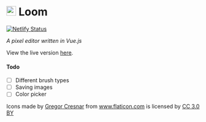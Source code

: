 <h1>
    <img src="https://user-images.githubusercontent.com/4007345/54870496-3a87c700-4d75-11e9-88f3-b836f36b6f91.png" width="25">
    Loom
</h1>

[![Netlify Status](https://api.netlify.com/api/v1/badges/5efa9644-f537-4ef2-911b-4c6310ca2167/deploy-status)](https://app.netlify.com/sites/loom/deploys)

_A pixel editor written in Vue.js_

View the live version [here](https://loom.netlify.com/).

#### Todo
- [ ] Different brush types
- [ ] Saving images
- [ ] Color picker

Icons made by <a href="https://www.flaticon.com/authors/gregor-cresnar" title="Gregor Cresnar">Gregor Cresnar</a>
from <a href="https://www.flaticon.com/" title="Flaticon">www.flaticon.com</a> is licensed by
<a href="http://creativecommons.org/licenses/by/3.0/" title="Creative Commons BY 3.0" target="_blank">CC 3.0 BY</a>
